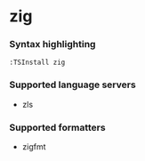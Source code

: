 # zig
<!--- THIS DOCUMENT IS AUTOMATICALLY GENERATED, DON'T EDIT IT -->

### Syntax highlighting

```vim
:TSInstall zig
```

### Supported language servers

- zls

### Supported formatters

- zigfmt
